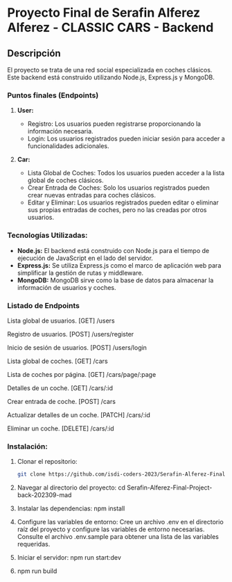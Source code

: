 # Proyecto Final de Serafin Alferez Alferez - CLASSIC CARS - Backend

## Descripción

El proyecto se trata de una red social especializada en coches clásicos. Este backend está construido utilizando Node.js, Express.js y MongoDB.

### Puntos finales (Endpoints)

1. **User:**
   - Registro: Los usuarios pueden registrarse proporcionando la información necesaria.
   - Login: Los usuarios registrados pueden iniciar sesión para acceder a funcionalidades adicionales.

2. **Car:**
   - Lista Global de Coches: Todos los usuarios pueden acceder a la lista global de coches clásicos.
   - Crear Entrada de Coches: Solo los usuarios registrados pueden crear nuevas entradas para coches clásicos.
   - Editar y Eliminar: Los usuarios registrados pueden editar o eliminar sus propias entradas de coches, pero no las creadas por otros usuarios.

### Tecnologías Utilizadas:

- **Node.js:** El backend está construido con Node.js para el tiempo de ejecución de JavaScript en el lado del servidor.
- **Express.js:** Se utiliza Express.js como el marco de aplicación web para simplificar la gestión de rutas y middleware.
- **MongoDB:** MongoDB sirve como la base de datos para almacenar la información de usuarios y coches.



### Listado de Endpoints

Lista global de usuarios.
[GET] /users

Registro de usuarios.
[POST] /users/register

Inicio de sesión de usuarios. 
[POST] /users/login

Lista global de coches.
[GET] /cars

Lista de coches por página.
[GET] /cars/page/:page

Detalles de un coche. 
[GET] /cars/:id

Crear entrada de coche.
[POST] /cars

Actualizar detalles de un coche. 
[PATCH] /cars/:id

Eliminar un coche. 
[DELETE] /cars/:id


### Instalación:

1. Clonar el repositorio: 

   ```bash
   git clone https://github.com/isdi-coders-2023/Serafin-Alferez-Final-Project-back-202309-mad

2. Navegar al directorio del proyecto:
  cd Serafin-Alferez-Final-Project-back-202309-mad

3. Instalar las dependencias:
  npm install

4. Configure las variables de entorno:
  Cree un archivo .env en el directorio raíz del proyecto y configure las variables de entorno necesarias. Consulte el archivo .env.sample para obtener una lista de las variables requeridas.

5. Iniciar el servidor:
  npm run start:dev

6. npm run build






